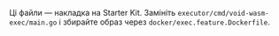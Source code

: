 Ці файли — накладка на Starter Kit. Замініть `executor/cmd/void-wasm-exec/main.go` і збирайте образ через `docker/exec.feature.Dockerfile`.
